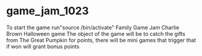 # game_jam_1023
To start the game run"source /bin/activate"
Family Game Jam
Charlie Brown Halloween game
The object of the game will be to catch the gifts from The Great Pumpkin for points, there will be mini games that trigger that if won will grant bonus points
